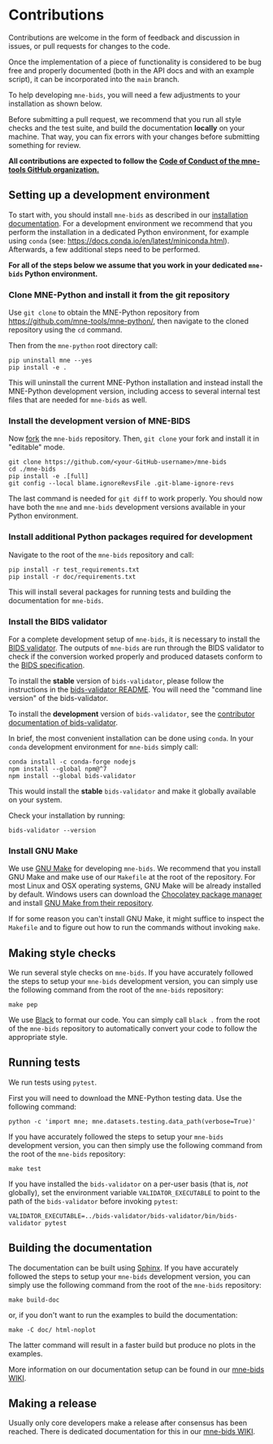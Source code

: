 # Contributions

Contributions are welcome in the form of feedback and discussion in issues,
or pull requests for changes to the code.

Once the implementation of a piece of functionality is considered to be bug
free and properly documented (both in the API docs and with an example script),
it can be incorporated into the `main` branch.

To help developing `mne-bids`, you will need a few adjustments to your
installation as shown below.

Before submitting a pull request, we recommend that you run all style checks
and the test suite, and build the documentation **locally** on your machine.
That way, you can fix errors with your changes before submitting something
for review.

**All contributions are expected to follow the**
[**Code of Conduct of the mne-tools GitHub organization.**](https://github.com/mne-tools/.github/blob/master/CODE_OF_CONDUCT.md)

## Setting up a development environment

To start with, you should install `mne-bids` as described in our
[installation documentation](https://mne.tools/mne-bids/dev/install.html).
For a development environment we recommend that you perform the installation in
a dedicated Python environment,
for example using `conda` (see: https://docs.conda.io/en/latest/miniconda.html).
Afterwards, a few additional steps need to be performed.

**For all of the steps below we assume that you work in your dedicated `mne-bids` Python environment.**

### Clone MNE-Python and install it from the git repository

Use `git clone` to obtain the MNE-Python repository from https://github.com/mne-tools/mne-python/,
then navigate to the cloned repository using the `cd` command.

Then from the `mne-python` root directory call:

```Shell
pip uninstall mne --yes
pip install -e .
```

This will uninstall the current MNE-Python installation and instead install the MNE-Python
development version, including access to several internal test files that are needed
for `mne-bids` as well.

### Install the development version of MNE-BIDS

Now [fork](https://help.github.com/en/github/getting-started-with-github/fork-a-repo) the `mne-bids` repository.
Then, `git clone` your fork and install it in "editable" mode.

```Shell
git clone https://github.com/<your-GitHub-username>/mne-bids
cd ./mne-bids
pip install -e .[full]
git config --local blame.ignoreRevsFile .git-blame-ignore-revs
```

The last command is needed for `git diff` to work properly.
You should now have both the `mne` and `mne-bids` development versions available in your Python environment.

### Install additional Python packages required for development

Navigate to the root of the `mne-bids` repository and call:

```Shell
pip install -r test_requirements.txt
pip install -r doc/requirements.txt
```

This will install several packages for running tests and building the documentation for `mne-bids`.

### Install the BIDS validator

For a complete development setup of `mne-bids`, it is necessary to install the
[BIDS validator](https://github.com/bids-standard/bids-validator).
The outputs of `mne-bids` are run through the BIDS validator to check if the conversion
worked properly and produced datasets conform to the
[BIDS specification](https://bids-specification.readthedocs.io/en/stable/).

To install the **stable** version of `bids-validator`, please follow the instructions
in the [bids-validator README](https://github.com/bids-standard/bids-validator#quickstart).
You will need the "command line version" of the bids-validator.

To install the **development** version of `bids-validator`, see the
[contributor documentation of bids-validator](https://github.com/bids-standard/bids-validator/blob/master/CONTRIBUTING.md#using-the-development-version-of-bids-validator).

In brief, the most convenient installation can be done using `conda`.
In your `conda` development environment for `mne-bids` simply call:

```Shell
conda install -c conda-forge nodejs
npm install --global npm@^7
npm install --global bids-validator
```

This would install the **stable** `bids-validator` and make it globally available
on your system.

Check your installation by running:

```Shell
bids-validator --version
```

### Install GNU Make

We use [GNU Make](https://www.gnu.org/software/make/) for developing `mne-bids`.
We recommend that you install GNU Make and make use of our `Makefile` at the root
of the repository.
For most Linux and OSX operating systems, GNU Make will be already installed by default.
Windows users can download the [Chocolatey package manager](https://chocolatey.org/)
and install [GNU Make from their repository](https://community.chocolatey.org/packages/make).

If for some reason you can't install GNU Make,
it might suffice to inspect the `Makefile` and to
figure out how to run the commands without invoking `make`.

## Making style checks

We run several style checks on `mne-bids`.
If you have accurately followed the steps to setup your `mne-bids` development version,
you can simply use the following command from the root of the `mne-bids` repository:

```Shell
make pep
```

We use [Black](https://github.com/psf/black) to format our code.
You can simply call `black .` from the root of the `mne-bids` repository
to automatically convert your code to follow the appropriate style.

## Running tests

We run tests using `pytest`.

First you will need to download the MNE-Python testing data.
Use the following command:

```Shell
python -c 'import mne; mne.datasets.testing.data_path(verbose=True)'
```

If you have accurately followed the steps to setup your `mne-bids` development version,
you can then simply use the following command from the root of the `mne-bids` repository:

```Shell
make test
```

If you have installed the `bids-validator` on a per-user basis (that is, *not* globally),
set the environment variable `VALIDATOR_EXECUTABLE` to point to the path of the `bids-validator` before invoking `pytest`:

```Shell
VALIDATOR_EXECUTABLE=../bids-validator/bids-validator/bin/bids-validator pytest
```

## Building the documentation

The documentation can be built using [Sphinx](https://www.sphinx-doc.org).
If you have accurately followed the steps to setup your `mne-bids` development version,
you can simply use the following command from the root of the `mne-bids` repository:

```Shell
make build-doc
```

or, if you don't want to run the examples to build the documentation:

```Shell
make -C doc/ html-noplot
```

The latter command will result in a faster build but produce no plots in the examples.

More information on our documentation setup can be found in our
[mne-bids WIKI](https://github.com/mne-tools/mne-bids/wiki).

## Making a release

Usually only core developers make a release after consensus has been reached.
There is dedicated documentation for this in our
[mne-bids WIKI](https://github.com/mne-tools/mne-bids/wiki).

